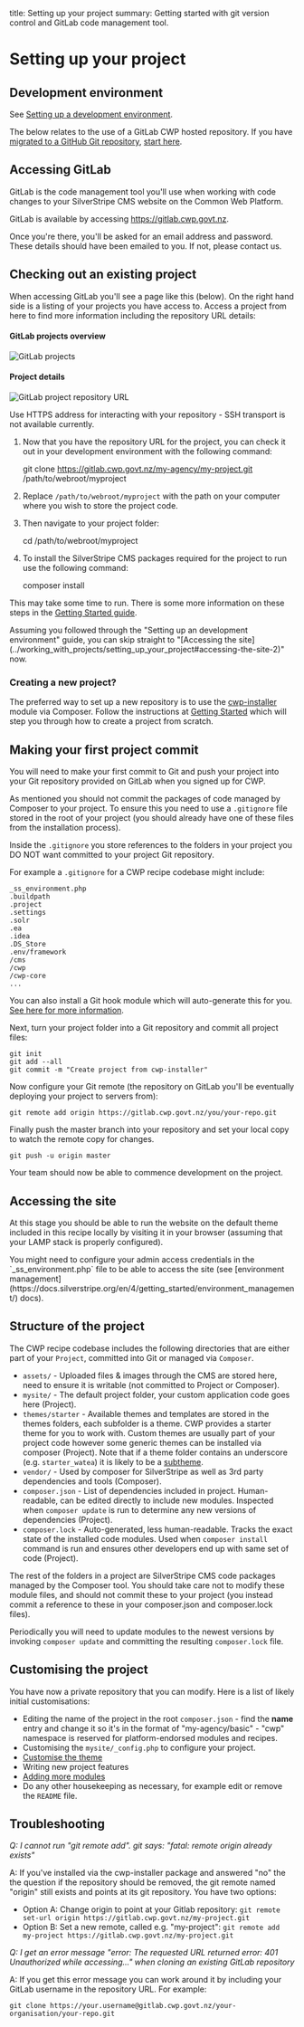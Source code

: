 title: Setting up your project
summary: Getting started with git version control and GitLab code management tool.

# Setting up your project

## Development environment

See [Setting up a development environment](/working_with_projects/setting_up_a_development_environment).

The below relates to the use of a GitLab CWP hosted repository. If you have [migrated to a GitHub Git repository](/working_with_projects/setting_up_your_project/#making-your-first-project-commit-2), [start here](https://help.github.com/articles/cloning-a-repository/).

## Accessing GitLab
GitLab is the code management tool you'll use when working with code changes to your SilverStripe CMS website on the Common Web Platform.

GitLab is available by accessing https://gitlab.cwp.govt.nz.

Once you're there, you'll be asked for an email address and password. These details should have been emailed to you. If not, please contact us.

## Checking out an existing project

When accessing GitLab you'll see a page like this (below). On the right hand side is a listing of your projects you have
access to. Access a project from here to find more information including the repository URL details:

#### GitLab projects overview
![GitLab projects](/_images/gitlab-projects.jpg)

#### Project details
![GitLab project repository URL](/_images/gitlab-project-repo-url.jpg)

<div class="notice" markdown='1'>
Use HTTPS address for interacting with your repository - SSH transport is not available currently.
</div>

1. Now that you have the repository URL for the project, you can check it out in your development environment with the following command:

	git clone https://gitlab.cwp.govt.nz/my-agency/my-project.git /path/to/webroot/myproject

2. Replace `/path/to/webroot/myproject` with the path on your computer where you wish to store the project code.

3. Then navigate to your project folder:

	cd /path/to/webroot/myproject

4. To install the SilverStripe CMS packages required for the project to run use the following command:

	composer install

This may take some time to run. There is some more information on these steps in the [Getting Started guide](../getting_started).

<div class="notice" markdown='1'>
Assuming you followed through the "Setting up an development environment" guide, you can skip straight to "[Accessing the site](../working_with_projects/setting_up_your_project#accessing-the-site-2)" now.
</div>

### Creating a new project?
The preferred way to set up a new repository is to use the
[cwp-installer](https://gitlab.cwp.govt.nz/cwp/cwp-installer/) module via Composer. Follow the instructions at [Getting Started](../getting_started) which will step you through how to create a project from scratch.

## Making your first project commit
You will need to make your first commit to Git and push your project into your Git repository provided on GitLab when you signed up for CWP.

As mentioned you should not commit the packages of code managed by Composer to your project. To ensure this you need to use a `.gitignore` file stored in the root of your project (you should already have one of these files from the installation process).

Inside the `.gitignore` you store references to the folders in your project you DO NOT want committed to your project Git repository.

For example a `.gitignore` for a CWP recipe codebase might include:

    _ss_environment.php
    .buildpath
    .project
    .settings
    .solr
    .ea
    .idea
    .DS_Store
    .env/framework
    /cms
    /cwp
    /cwp-core
    ...

You can also install a Git hook module which will auto-generate this for you. [See here for more information](https://docs.silverstripe.org/en/4/getting_started/composer/#installing-and-enabling-the-ssautogitignore-package).

Next, turn your project folder into a Git repository and commit all project files:

	git init
	git add --all
	git commit -m "Create project from cwp-installer"

Now configure your Git remote (the repository on GitLab you'll be eventually deploying your project to servers from):

	git remote add origin https://gitlab.cwp.govt.nz/you/your-repo.git

Finally push the master branch into your repository and set your local copy to watch the remote copy for changes.

	git push -u origin master

Your team should now be able to commence development on the project.

## Accessing the site
At this stage you should be able to run the website on the default theme included in this recipe locally by visiting it
in your browser (assuming that your LAMP stack is properly configured).

<div class="hint" markdown='1'>
You might need to configure your admin access credentials in the `_ss_environment.php` file to be able to access the
site (see [environment management](https://docs.silverstripe.org/en/4/getting_started/environment_management/) docs).
</div>

## Structure of the project
The CWP recipe codebase includes the following directories that are either part of your `Project`, committed into Git or managed via `Composer`.

 - `assets/` - Uploaded files & images through the CMS are stored here, need to ensure it is writable (not committed to Project or Composer).
 - `mysite/` - The default project folder, your custom application code goes here (Project).
 - `themes/starter` - Available themes and templates are stored in the themes folders, each subfolder is a theme. CWP provides a starter theme for you to work with. Custom themes are usually part of your project code however some generic themes can be installed via composer (Project). Note that if a theme folder contains an underscore (e.g. `starter_watea`) it is likely to be a [subtheme](https://docs.silverstripe.org/en/4/developer_guides/templates/themes/#developing-your-own-theme).
 - `vendor/` - Used by composer for SilverStripe as well as 3rd party dependencies and tools (Composer).
 - `composer.json` - List of dependencies included in project. Human-readable, can be edited directly to include new modules. Inspected when `composer update` is run to determine any new versions of dependencies (Project).
 - `composer.lock` - Auto-generated, less human-readable. Tracks the exact state of the installed code modules. Used when `composer install` command is run and ensures other developers end up with same set of code (Project).

The rest of the folders in a project are SilverStripe CMS code packages managed by the Composer tool.
You should take care not to modify these module files, and should not commit these to your project (you instead commit a reference to these in your composer.json and composer.lock files).

Periodically you will need to update modules to the newest versions by invoking `composer update` and committing
the resulting `composer.lock` file.

## Customising the project
You have now a private repository that you can modify. Here is a list of likely initial customisations:

 * Editing the name of the project in the root `composer.json` - find the **name** entry and change it so it's in the
format of "my-agency/basic" - "cwp" namespace is reserved for platform-endorsed modules and recipes.
 * Customising the `mysite/_config.php` to configure your project.
 * [Customise the theme](customising_the_starter_theme/)
 * Writing new project features
 * [Adding more modules](working_with_modules)
 * Do any other housekeeping as necessary, for example edit or remove the `README` file.

## Troubleshooting

*Q: I cannot run "git remote add". git says: "fatal: remote origin already exists"*

A: If you've installed via the cwp-installer package and answered "no" the the question if the repository should be removed, the git remote named "origin" still exists and points at its git repository. You have two options:

* Option A: Change origin to point at your Gitlab repository: `git remote set-url origin https://gitlab.cwp.govt.nz/my-project.git`
* Option B: Set a new remote, called e.g. "my-project": `git remote add my-project https://gitlab.cwp.govt.nz/my-project.git`

*Q: I get an error message "error: The requested URL returned error: 401 Unauthorized while accessing..." when cloning an existing GitLab repository*

A: If you get this error message you can work around it by including your GitLab username in the repository URL.
For example:
```
git clone https://your.username@gitlab.cwp.govt.nz/your-organisation/your-repo.git
```
